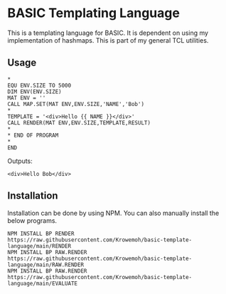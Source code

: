 # BASIC Templating Language

This is a templating language for BASIC. It is dependent on using my implementation of hashmaps. This is part of my general TCL utilities.

## Usage

```
*
EQU ENV.SIZE TO 5000
DIM ENV(ENV.SIZE)
MAT ENV = ''
CALL MAP.SET(MAT ENV,ENV.SIZE,'NAME','Bob')
*
TEMPLATE = '<div>Hello {{ NAME }}</div>'
CALL RENDER(MAT ENV,ENV.SIZE,TEMPLATE,RESULT)
*
* END OF PROGRAM
*
END
```

Outputs:

```
<div>Hello Bob</div>
```

## Installation

Installation can be done by using NPM. You can also manually install the below programs.

```
NPM INSTALL BP RENDER https://raw.githubusercontent.com/Krowemoh/basic-template-language/main/RENDER
NPM INSTALL BP RAW.RENDER https://raw.githubusercontent.com/Krowemoh/basic-template-language/main/RAW.RENDER
NPM INSTALL BP RAW.RENDER https://raw.githubusercontent.com/Krowemoh/basic-template-language/main/EVALUATE
```

